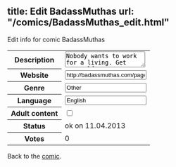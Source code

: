 title: Edit BadassMuthas
url: "/comics/BadassMuthas_edit.html"
---
Edit info for comic BadassMuthas

<form name="comic" action="http://gaepostmail.appengine.com/comic" name="post">
<table class="comicinfo">
<tr>
<th>Description</th><td><textarea name="description">Nobody wants to work for a living. Get yourself some super-powers and come ill with us. Full color update every Friday.</textarea></td>
</tr>
<tr>
<th>Website</th><td><input type="text" name="url" value="http://badassmuthas.com/pages/comic.php"/></td>
</tr>
<tr>
<th>Genre</th><td><input type="text" name="genre" value="Other"/></td>
</tr>
<tr>
<th>Language</th><td><input type="text" name="language" value="English"/></td>
</tr>
<tr>
<th>Adult content</th><td><input type="checkbox" name="adult" value="adult" /></td>
</tr>
<tr>
<th>Status</th><td>ok on 11.04.2013</td>
</tr>
<tr>
<th>Votes</th><td>0</div></td>
</tr>
</table>
</form>

Back to the [comic](/comics/BadassMuthas.html).
